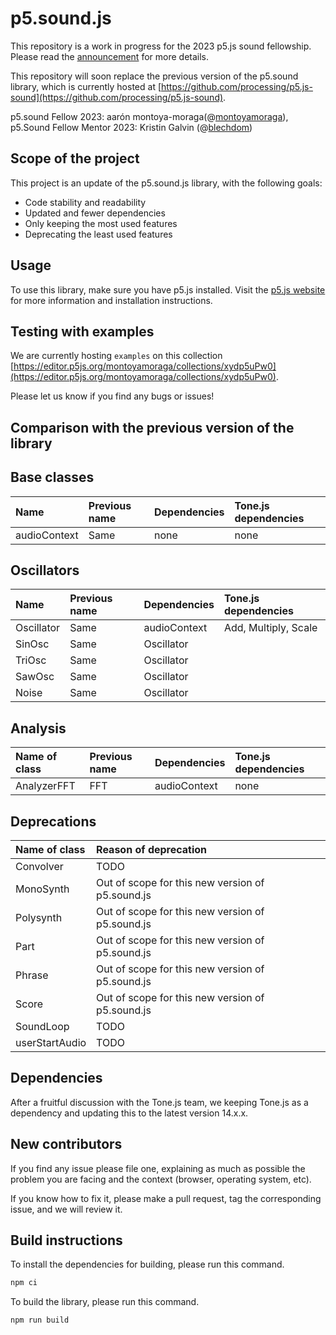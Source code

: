 # p5.sound.js

This repository is a work in progress for the 2023 p5.js sound fellowship. Please read the [announcement](https://medium.com/@ProcessingOrg/announcing-the-2023-p5-sound-fellow-aar%C3%B3n-montoya-moraga-7613450902f6) for more details.

This repository will soon replace the previous version of the p5.sound library, which is currently hosted at [https://github.com/processing/p5.js-sound](https://github.com/processing/p5.js-sound).

p5.sound Fellow 2023: aarón montoya-moraga(@[montoyamoraga](https://github.com/montoyamoraga)),
p5.Sound Fellow Mentor 2023: Kristin Galvin (@[blechdom](https://github.com/blechdom))

## Scope of the project

This project is an update of the p5.sound.js library, with the following goals:

- Code stability and readability
- Updated and fewer dependencies
- Only keeping the most used features
- Deprecating the least used features

## Usage

To use this library, make sure you have p5.js installed. Visit the [p5.js website](https://p5js.org/) for more information and installation instructions.


## Testing with examples

We are currently hosting `examples`  on this collection [https://editor.p5js.org/montoyamoraga/collections/xydp5uPw0](https://editor.p5js.org/montoyamoraga/collections/xydp5uPw0).

Please let us know if you find any bugs or issues!

## Comparison with the previous version of the library

## Base classes

| Name         | Previous name | Dependencies | Tone.js dependencies |
| :----------- | :------------ | :----------- | :------------------- |
| audioContext | Same          | none         | none                 |

## Oscillators

| Name       | Previous name | Dependencies | Tone.js dependencies |
| :--------- | :------------ | :----------- | :------------------- |
| Oscillator | Same          | audioContext | Add, Multiply, Scale |
| SinOsc     | Same          | Oscillator   |                      |
| TriOsc     | Same          | Oscillator   |                      |
| SawOsc     | Same          | Oscillator   |                      |
| Noise      | Same          | Oscillator   |                      |

## Analysis

| Name of class | Previous name | Dependencies | Tone.js dependencies |
| :------------ | :------------ | :----------- | :------------------- |
| AnalyzerFFT   | FFT           | audioContext | none                 |

## Deprecations

| Name of class  | Reason of deprecation                            |
| :------------- | :----------------------------------------------- |
| Convolver      | TODO                                             |
| MonoSynth      | Out of scope for this new version of p5.sound.js |
| Polysynth      | Out of scope for this new version of p5.sound.js |
| Part           | Out of scope for this new version of p5.sound.js |
| Phrase         | Out of scope for this new version of p5.sound.js |
| Score          | Out of scope for this new version of p5.sound.js |
| SoundLoop      | TODO                                             |
| userStartAudio | TODO                                             |

## Dependencies

After a fruitful discussion with the Tone.js team, we keeping Tone.js as a dependency and updating this to the latest version 14.x.x.

## New contributors

If you find any issue please file one, explaining as much as possible the problem you are facing and the context (browser, operating system, etc).

If you know how to fix it, please make a pull request, tag the corresponding issue, and we will review it.

## Build instructions

To install the dependencies for building, please run this command.

```bash
npm ci
```

To build the library, please run this command.

```bash
npm run build
```
